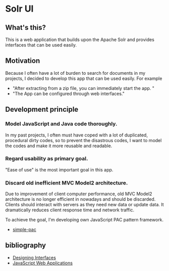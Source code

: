 # Solr UI

## What's this?

This is a web application that builds upon the Apache Solr and provides interfaces that can be used easily.

## Motivation

Because I often have a lot of burden to search for documents in my projects,
I decided to develop this app that can  be used easily.
For example

- "After extracting from a zip file, you can immediately start the app. "
- "The App can be configured through web interfaces."

## Development principle

### Model JavaScript and Java code thoroughly.

In my past projects, I often must have coped with a lot of duplicated, procedural dirty codes,
so to prevent the disastrous codes, I want to model the codes and make it more reusable and readable.

### Regard usability as primary goal.

"Ease of use" is the most important goal in this app.

### Discard old inefficient MVC Model2 architecture.

Due to improvement of client computer performance,
old MVC Model2 architecture is no longer efficient in nowadays and should be discarded.
Clients should interact with servers as they need new data or update data.
It dramatically reduces client response time and network traffic.

To achieve the goal, I'm developing own JavaScript PAC pattern framework.

* [simple-pac](https://github.com/zyake/simple-pac)

## bibliography

* [Designing Interfaces](http://shop.oreilly.com/product/0636920000556.do)
* [JavaScript Web Applications](http://shop.oreilly.com/product/0636920018421.do)
